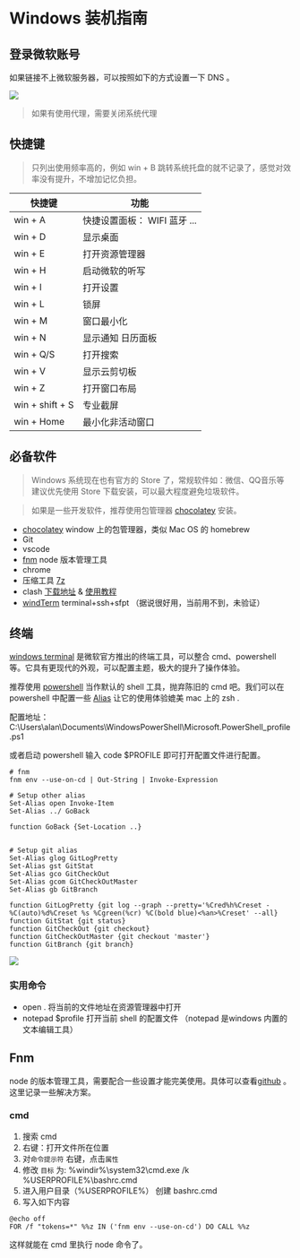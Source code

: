 # Windows 装机指南

## 登录微软账号

如果链接不上微软服务器，可以按照如下的方式设置一下 DNS 。

![](/setup-windows/dns.png)

> 如果有使用代理，需要关闭系统代理

## 快捷键

> 只列出使用频率高的，例如 win + B 跳转系统托盘的就不记录了，感觉对效率没有提升，不增加记忆负担。

| 快捷键 | 功能 |
| --------- | ---------------- |
| win + A   | 快捷设置面板： WIFI 蓝牙 ... |
| win + D   | 显示桌面 |
| win + E   | 打开资源管理器 |
| win + H   | 启动微软的听写 |
| win + I   | 打开设置 |
| win + L   | 锁屏 |
| win + M   | 窗口最小化 |
| win + N   | 显示通知 日历面板 |
| win + Q/S | 打开搜索 |
| win + V   | 显示云剪切板 |
| win + Z   | 打开窗口布局 |
| win + shift + S   | 专业截屏 |
| win + Home   | 最小化非活动窗口 |

## 必备软件

> Windows 系统现在也有官方的 Store 了，常规软件如：微信、QQ音乐等建议优先使用 Store 下载安装，可以最大程度避免垃圾软件。

> 如果是一些开发软件，推荐使用包管理器 [chocolatey](https://chocolatey.org/install#individual) 安装。

- [chocolatey](https://chocolatey.org/install#individual) window 上的包管理器，类似 Mac OS 的 homebrew 
- Git
- vscode
- [fnm](https://github.com/Schniz/fnm) node 版本管理工具 
- chrome 
- 压缩工具 [7z](https://www.7-zip.org/)
- clash [下载地址](https://github.com/Fndroid/clash_for_windows_pkg/releases) & [使用教程](https://clashforwindows.top/)
- [windTerm](https://github.com/kingToolbox/WindTerm) terminal+ssh+sfpt （据说很好用，当前用不到，未验证）

## 终端

[windows terminal](https://learn.microsoft.com/zh-cn/windows/terminal/install) 是微软官方推出的终端工具，可以整合 cmd、powershell 等。它具有更现代的外观，可以配置主题，极大的提升了操作体验。

推荐使用 [powershell](https://learn.microsoft.com/zh-cn/powershell/scripting/learn/ps101/01-getting-started?view=powershell-7.3) 当作默认的 shell 工具，抛弃陈旧的 cmd 吧。我们可以在 powershell 中配置一些 [Alias]( https://learn.microsoft.com/zh-cn/powershell/module/microsoft.powershell.utility/set-alias?view=powershell-7.2) 让它的使用体验媲美 mac 上的 zsh .

配置地址： 
C:\Users\alan\Documents\WindowsPowerShell\Microsoft.PowerShell_profile.ps1

或者启动 powershell 输入 code $PROFILE 即可打开配置文件进行配置。

```
# fnm 
fnm env --use-on-cd | Out-String | Invoke-Expression

# Setup other alias
Set-Alias open Invoke-Item
Set-Alias ../ GoBack

function GoBack {Set-Location ..}


# Setup git alias
Set-Alias glog GitLogPretty
Set-Alias gst GitStat
Set-Alias gco GitCheckOut
Set-Alias gcom GitCheckOutMaster
Set-Alias gb GitBranch

function GitLogPretty {git log --graph --pretty='%Cred%h%Creset -%C(auto)%d%Creset %s %Cgreen(%cr) %C(bold blue)<%an>%Creset' --all}
function GitStat {git status}
function GitCheckOut {git checkout}
function GitCheckOutMaster {git checkout 'master'}
function GitBranch {git branch}
```

![](/setup-windows/windows-terminal.png)


### 实用命令

- open . 将当前的文件地址在资源管理器中打开
- notepad $profile 打开当前 shell 的配置文件 （notepad 是windows 内置的文本编辑工具）

## Fnm

node 的版本管理工具，需要配合一些设置才能完美使用。具体可以查看[github](https://github.com/Schniz/fnm) 。这里记录一些解决方案。

### cmd

1. 搜索 cmd
2. 右键：打开文件所在位置
3. 对`命令提示符` 右键，点击`属性`
4. 修改 `目标` 为: %windir%\system32\cmd.exe /k %USERPROFILE%\bashrc.cmd
5. 进入用户目录（%USERPROFILE%） 创建 bashrc.cmd
6. 写入如下内容
```
@echo off
FOR /f "tokens=*" %%z IN ('fnm env --use-on-cd') DO CALL %%z
```

这样就能在 cmd 里执行 node 命令了。
